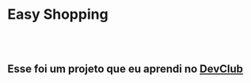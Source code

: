 <h1> Easy Shopping</h1>
<br>
<br>
<h2>Esse foi um projeto que eu aprendi no <a href="https://rofilfomori.com.br/devclub ">DevClub</a></h2>
